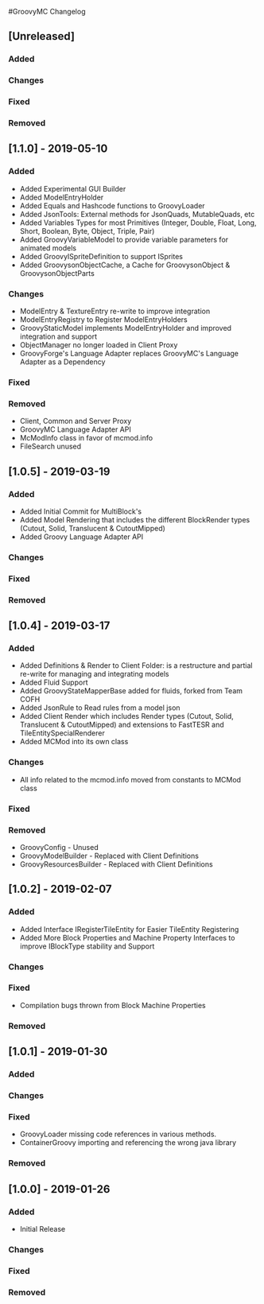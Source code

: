 #GroovyMC Changelog

## [Unreleased]
### Added
### Changes
### Fixed
### Removed

## [1.1.0] - 2019-05-10
### Added
- Added Experimental GUI Builder
- Added ModelEntryHolder
- Added Equals and Hashcode functions to GroovyLoader
- Added JsonTools: External methods for JsonQuads, MutableQuads, etc
- Added Variables Types for most Primitives (Integer, Double, Float, Long, Short, Boolean, Byte, Object, Triple, Pair)
- Added GroovyVariableModel to provide variable parameters for animated models
- Added GroovyISpriteDefinition to support ISprites
- Added GroovysonObjectCache, a Cache for GroovysonObject & GroovysonObjectParts
### Changes
- ModelEntry & TextureEntry re-write to improve integration
- ModelEntryRegistry to Register ModelEntryHolders
- GroovyStaticModel implements ModelEntryHolder and improved integration and support
- ObjectManager no longer loaded in Client Proxy
- GroovyForge's Language Adapter replaces GroovyMC's Language Adapter as a Dependency
### Fixed
### Removed
- Client, Common and Server Proxy
- GroovyMC Language Adapter API
- McModInfo class in favor of mcmod.info
- FileSearch unused

## [1.0.5] - 2019-03-19
### Added
- Added Initial Commit for MultiBlock's
- Added Model Rendering that includes the different BlockRender types (Cutout, Solid, Translucent & CutoutMipped)
- Added Groovy Language Adapter API
### Changes
### Fixed
### Removed

## [1.0.4] - 2019-03-17
### Added
- Added Definitions & Render to Client Folder: is a restructure and partial re-write for managing and integrating models
- Added Fluid Support
- Added GroovyStateMapperBase added for fluids, forked from Team COFH
- Added JsonRule to Read rules from a model json
- Added Client Render which includes Render types (Cutout, Solid, Translucent & CutoutMipped) and extensions to FastTESR and TileEntitySpecialRenderer
- Added MCMod into its own class
### Changes
- All info related to the mcmod.info moved from constants to MCMod class
### Fixed
### Removed
- GroovyConfig - Unused
- GroovyModelBuilder - Replaced with Client Definitions
- GroovyResourcesBuilder - Replaced with Client Definitions

## [1.0.2] - 2019-02-07
### Added
- Added Interface IRegisterTileEntity for Easier TileEntity Registering
- Added More Block Properties and Machine Property Interfaces to improve IBlockType stability and Support
### Changes
### Fixed
- Compilation bugs thrown from Block Machine Properties
### Removed

## [1.0.1] - 2019-01-30
### Added
### Changes
### Fixed
- GroovyLoader missing code references in various methods.
- ContainerGroovy importing and referencing the wrong java library
### Removed

## [1.0.0] - 2019-01-26
### Added
- Initial Release
### Changes
### Fixed
### Removed

